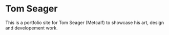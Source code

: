# Tom Seager 

This is a portfolio site for Tom Seager (Metcalf) to showcase his art, design and developement work.
